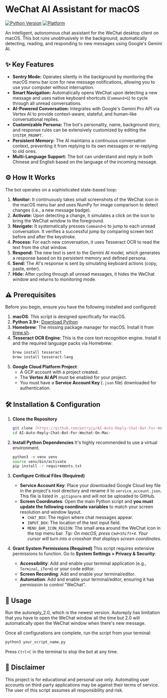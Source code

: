 # WeChat AI Assistant for macOS

[![Python Version](https://img.shields.io/badge/Python-3.9%2B-blue.svg)](https://python.org)
[![Platform](https://img.shields.io/badge/Platform-macOS-lightgrey.svg)](https://www.apple.com/macos)

An intelligent, autonomous chat assistant for the WeChat desktop client on macOS. This bot runs unobtrusively in the background, automatically detecting, reading, and responding to new messages using Google's Gemini AI.

## ✨ Key Features

- **Sentry Mode:** Operates silently in the background by monitoring the macOS menu bar icon for new message notifications, allowing you to use your computer without interruption.
- **Smart Navigation:** Automatically opens WeChat upon detecting a new message and uses native keyboard shortcuts (`Command+G`) to cycle through all unread conversations.
- **AI-Powered Conversation:** Integrates with Google's Gemini Pro API via Vertex AI to provide context-aware, stateful, and human-like conversational replies.
- **Customizable Persona:** The bot's personality, name, background story, and response rules can be extensively customized by editing the `SYSTEM_PROMPT`.
- **Persistent Memory:** The AI maintains a continuous conversation context, preventing it from replying to its own messages or re-replying to old ones.
- **Multi-Language Support:** The bot can understand and reply in both Chinese and English based on the language of the incoming message.

## ⚙️ How It Works

The bot operates on a sophisticated state-based loop:

1.  **Monitor:** It continuously takes small screenshots of the WeChat icon in the macOS menu bar and uses NumPy for image comparison to detect changes (i.e., a new message badge).
2.  **Activate:** Upon detecting a change, it simulates a click on the icon to bring the WeChat window to the foreground.
3.  **Navigate:** It systematically presses `Command+G` to jump to each unread conversation. It verifies a successful jump by comparing screen text before and after the keystroke.
4.  **Process:** For each new conversation, it uses Tesseract OCR to read the text from the chat window.
5.  **Respond:** The new text is sent to the Gemini AI model, which generates a response based on its persistent memory and defined persona.
6.  **Send:** The AI's response is sent by simulating keyboard actions (copy, paste, enter).
7.  **Hide:** After cycling through all unread messages, it hides the WeChat window and returns to monitoring mode.

## ⚠️ Prerequisites

Before you begin, ensure you have the following installed and configured:

1.  **macOS**: This script is designed specifically for macOS.
2.  **Python 3.9+**: [Download Python](https://www.python.org/)
3.  **Homebrew**: The missing package manager for macOS. Install it from [brew.sh](https://brew.sh/).
4.  **Tesseract OCR Engine**: This is the core text recognition engine. Install it and the required language packs via Homebrew:
    ```bash
    brew install tesseract
    brew install tesseract-lang
    ```
5.  **Google Cloud Platform Project**:
    -   A GCP account with a project created.
    -   The **Vertex AI API** must be enabled for your project.
    -   You must have a **Service Account Key** (`.json` file) downloaded for authentication.

## 🛠️ Installation & Configuration

1.  **Clone the Repository**
    ```bash
    git clone [https://github.com/petryiy/AI-Auto-Reply-Chat-Bot-For-Wechat-On-Mac-.git](https://github.com/petryiy/AI-Auto-Reply-Chat-Bot-For-Wechat-On-Mac-.git)
    cd AI-Auto-Reply-Chat-Bot-For-Wechat-On-Mac-
    ```

2.  **Install Python Dependencies**
    It's highly recommended to use a virtual environment.
    ```bash
    python3 -m venv venv
    source venv/bin/activate
    pip install -r requirements.txt
    ```

3.  **Configure Critical Files (Required)**
    -   **Service Account Key**: Place your downloaded Google Cloud key file in the project's root directory and rename it to `service_account.json`. This file is listed in `.gitignore` and will not be uploaded to GitHub.
    -   **Screen Coordinates**: Open the main Python script and **you must update the following coordinate variables** to match your screen resolution and window layout.
        -   `CHAT_BOX`: The region where chat messages appear.
        -   `INPUT_BOX`: The location of the text input field.
        -   `MENU_BAR_ICON_REGION`: The small area around the WeChat icon in the top menu bar.
        *Tip: On macOS, press `Cmd+Shift+4`. Your cursor will turn into a crosshair that displays screen coordinates.*

4.  **Grant System Permissions (Required)**
    This script requires extensive permissions to function. Go to **System Settings > Privacy & Security**:
    -   **Accessibility**: Add and enable your terminal application (e.g., `Terminal`, `iTerm`) or your code editor.
    -   **Screen Recording**: Add and enable your terminal/editor.
    -   **Automation**: Add and enable your terminal/editor, ensuring it has permission to control "WeChat".

## 🚀 Usage

Run the autoreply_2.0, which is the newest version. Autoreply has limitation that you have to open the WeChat window 
all the time but 2.0 will automatically open the WeChat window when there's new message.

Once all configurations are complete, run the script from your terminal:

```bash
python3 your_script_name.py
```

Press `Ctrl+C` in the terminal to stop the bot at any time.

## 📜 Disclaimer

This project is for educational and personal use only. Automating user accounts on third-party applications may be against their terms of service. The user of this script assumes all responsibility and risk.